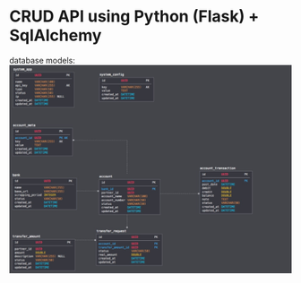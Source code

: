 # CRUD API using Python (Flask) + SqlAlchemy

database models:
![alt text](https://github.com/nawikart/README_IMAGES/blob/master/reza/reza.jpeg)
